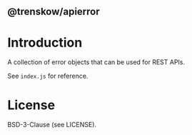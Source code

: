 @trenskow/apierror
----

# Introduction

A collection of error objects that can be used for REST APIs.

See `index.js` for reference.

# License

BSD-3-Clause (see LICENSE).

